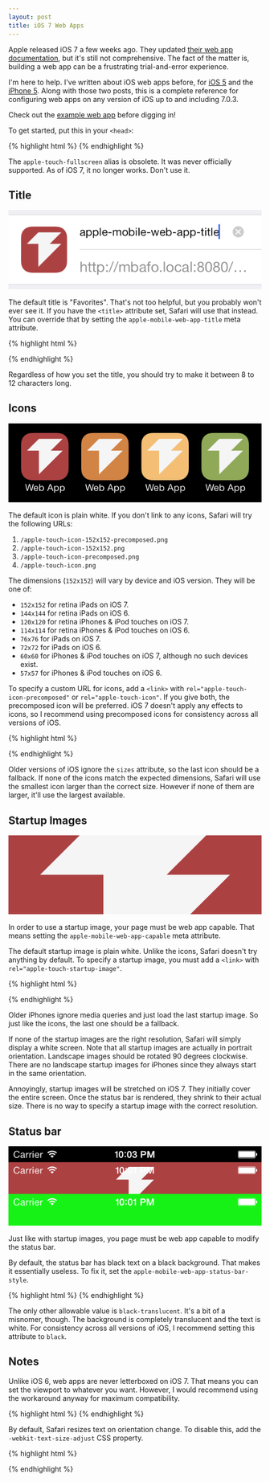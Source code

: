 ```yaml
---
layout: post
title: iOS 7 Web Apps
---
```


Apple released iOS 7 a few weeks ago. They updated [their web app
documentation][1], but it's still not comprehensive. The fact of
the matter is, building a web app can be a frustrating trial-and-error
experience.

I'm here to help. I've written about iOS web apps before, for [iOS
5][2] and the [iPhone 5][3]. Along with those two posts, this is a
complete reference for configuring web apps on any version of iOS
up to and including 7.0.3.

Check out the [example web app][4] before digging in!

To get started, put this in your `<head>`:

{% highlight html %}
<meta name="apple-mobile-web-app-capable"
      content="yes">
{% endhighlight %}

The `apple-touch-fullscreen` alias is obsolete. It was never
officially supported. As of iOS 7, it no longer works. Don't use
it.

## Title

![Edit title dialog][5]

The default title is "Favorites". That's not too helpful, but you
probably won't ever see it. If you have the `<title>` attribute
set, Safari will use that instead. You can override that by setting
the `apple-mobile-web-app-title` meta attribute.

{% highlight html %}
<title>Normal title</title>
<meta name="apple-mobile-web-app-title"
      context="iOS title">
{% endhighlight %}

Regardless of how you set the title, you should try to make it
between 8 to 12 characters long.

## Icons

![Icons on the home screen][6]

The default icon is plain white. If you don't link to any icons,
Safari will try the following URLs:

1.  `/apple-touch-icon-152x152-precomposed.png`
2.  `/apple-touch-icon-152x152.png`
3.  `/apple-touch-icon-precomposed.png`
4.  `/apple-touch-icon.png`

The dimensions (`152x152`) will vary by device and iOS version.
They will be one of:

-   `152x152` for retina iPads on iOS 7.
-   `144x144` for retina iPads on iOS 6.
-   `120x120` for retina iPhones & iPod touches on iOS 7.
-   `114x114` for retina iPhones & iPod touches on iOS 6.
-   `76x76` for iPads on iOS 7.
-   `72x72` for iPads on iOS 6.
-   `60x60` for iPhones & iPod touches on iOS 7, although no such devices exist.
-   `57x57` for iPhones & iPod touches on iOS 6.

To specify a custom URL for icons, add a `<link>` with
`rel="apple-touch-icon-precomposed"` or `rel="apple-touch-icon"`.
If you give both, the precomposed icon will be preferred. iOS 7
doesn't apply any effects to icons, so I recommend using precomposed
icons for consistency across all versions of iOS.

{% highlight html %}
<!-- iPad, iOS 7, retina -->
<link href="apple-touch-icon-152x152.png"
      sizes="152x152"
      rel="apple-touch-icon">
<!-- iPad, iOS 6, retina -->
<link href="apple-touch-icon-144x144.png"
      sizes="144x144"
      rel="apple-touch-icon">
<!-- iPhone, iOS 7, retina -->
<link href="apple-touch-icon-120x120.png"
      sizes="120x120"
      rel="apple-touch-icon">
<!-- iPhone ,iOS 6, retina -->
<link href="apple-touch-icon-114x114.png"
      sizes="114x114"
      rel="apple-touch-icon">
<!-- iPad, iOS 7 -->
<link href="apple-touch-icon-76x76.png"
      sizes="76x76"
      rel="apple-touch-icon">
<!-- iPad, iOS 6 -->
<link href="apple-touch-icon-72x72.png"
      sizes="72x72"
      rel="apple-touch-icon">
<!-- iPhone, iOS 7 -->
<link href="apple-touch-icon-60x60.png"
      sizes="60x60"
      rel="apple-touch-icon">
<!-- iPhone, iOS 6 -->
<link href="apple-touch-icon-57x57.png"
      sizes="57x57"
      rel="apple-touch-icon">
{% endhighlight %}

Older versions of iOS ignore the `sizes` attribute, so the last
icon should be a fallback. If none of the icons match the expected
dimensions, Safari will use the smallest icon larger than the correct
size. However if none of them are larger, it'll use the largest
available.

## Startup Images

![Example startup image][7]

In order to use a startup image, your page must be web app capable.
That means setting the `apple-mobile-web-app-capable` meta attribute.

The default startup image is plain white. Unlike the icons, Safari
doesn't try anything by default. To specify a startup image, you
must add a `<link>` with `rel="apple-touch-startup-image"`.

{% highlight html %}
<!-- iPad, retina, portrait -->
<link href="apple-touch-startup-image-1536x2008.png"
      media="(device-width: 768px) and (device-height: 1024px)
         and (orientation: portrait)
         and (-webkit-device-pixel-ratio: 2)"
      rel="apple-touch-startup-image">
<!-- iPad, retina, landscape -->
<link href="apple-touch-startup-image-1496x2048.png"
      media="(device-width: 768px) and (device-height: 1024px)
         and (orientation: landscape)
         and (-webkit-device-pixel-ratio: 2)"
      rel="apple-touch-startup-image">
<!-- iPad, portrait -->
<link href="apple-touch-startup-image-768x1004.png"
      media="(device-width: 768px) and (device-height: 1024px)
         and (orientation: portrait)
         and (-webkit-device-pixel-ratio: 1)"
      rel="apple-touch-startup-image">
<!-- iPad, landscape -->
<link href="apple-touch-startup-image-748x1024.png"
      media="(device-width: 768px) and (device-height: 1024px)
         and (orientation: landscape)
         and (-webkit-device-pixel-ratio: 1)"
      rel="apple-touch-startup-image">
<!-- iPhone 5 -->
<link href="apple-touch-startup-image-640x1096.png"
      media="(device-width: 320px) and (device-height: 568px)
         and (-webkit-device-pixel-ratio: 2)"
      rel="apple-touch-startup-image">
<!-- iPhone, retina -->
<link href="apple-touch-startup-image-640x920.png"
      media="(device-width: 320px) and (device-height: 480px)
         and (-webkit-device-pixel-ratio: 2)"
      rel="apple-touch-startup-image">
<!-- iPhone -->
<link href="apple-touch-startup-image-320x460.png"
      media="(device-width: 320px) and (device-height: 480px)
         and (-webkit-device-pixel-ratio: 1)"
      rel="apple-touch-startup-image">
{% endhighlight %}

Older iPhones ignore media queries and just load the last startup
image. So just like the icons, the last one should be a fallback.

If none of the startup images are the right resolution, Safari will
simply display a white screen. Note that all startup images are
actually in portrait orientation. Landscape images should be rotated
90 degrees clockwise. There are no landscape startup images for
iPhones since they always start in the same orientation.

Annoyingly, startup images will be stretched on iOS 7. They initially
cover the entire screen. Once the status bar is rendered, they
shrink to their actual size. There is no way to specify a startup
image with the correct resolution.

## Status bar

![Some status bars](/static/images/2013-11-01-status-bar.png)

Just like with startup images, you page must be web app capable to
modify the status bar.

By default, the status bar has black text on a black background.
That makes it essentially useless. To fix it, set the
`apple-mobile-web-app-status-bar-style`.

{% highlight html %}
<meta name="apple-mobile-web-app-status-bar-style"
      content="black">
{% endhighlight %}

The only other allowable value is `black-translucent`. It's a bit
of a misnomer, though. The background is completely translucent and
the text is white. For consistency across all versions of iOS, I
recommend setting this attribute to `black`.

## Notes

Unlike iOS 6, web apps are never letterboxed on iOS 7. That means
you can set the viewport to whatever you want. However, I would
recommend using the workaround anyway for maximum compatibility.

{% highlight html %}
<meta name="viewport"
      context="initial-scale=1">
{% endhighlight %}

By default, Safari resizes text on orientation change. To disable
this, add the `-webkit-text-size-adjust` CSS property.

{% highlight html %}
<style>
    -webkit-text-size-adjust: 100%;
</style>
{% endhighlight %}

[1]: https://developer.apple.com/library/ios/documentation/AppleApplications/Reference/SafariWebContent/ConfiguringWebApplications/ConfiguringWebApplications.html#//apple_ref/doc/uid/TP40002051-CH3-SW3
[2]: /2012/03/27/ios-web-app-icons-and-startup-images/
[3]: /2012/09/20/iphone-5-web-app-startup-image/
[4]: /static/pages/2013-11-01-ios-7-web-app.html
[5]: /static/images/2013-11-01-title.png
[6]: /static/images/2013-11-01-icons.png
[7]: /static/images/2013-11-01-startup-images.png
